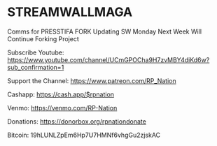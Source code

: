 # STREAMWALLMAGA
Comms for PRESSTIFA FORK
Updating SW Monday Next Week Will Continue Forking Project



Subscribe Youtube:
https://www.youtube.com/channel/UCmGPOCha9H7zvMBY4diKd6w?sub_confirmation=1

Support the Channel: https://www.patreon.com/RP_Nation

Cashapp: https://cash.app/$rpnation

Venmo: https://venmo.com/RP-Nation

Donations: https://donorbox.org/rpnationdonate

Bitcoin: 19hLUNLZpEm6Hp7U7HMNf6vhgGu2zjskAC

